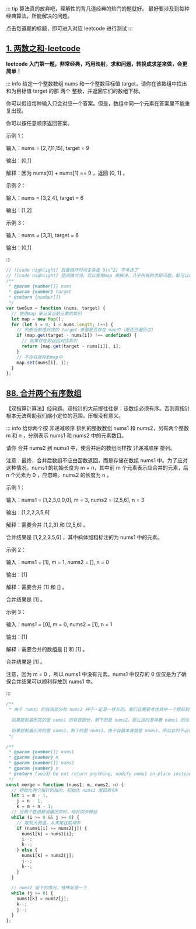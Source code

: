 ::: tip
算法真的放弃吧，理解性的背几道经典的热门的题就好。 最好要涉及到每种经典算法，所能解决的问题。

点击每道题的标题，即可进入对应 leetcode 进行测试
:::

## [1. 两数之和-leetcode](https://leetcode.cn/problems/two-sum/description/)

**leetcode 入门第一题，非常经典，巧用映射，求和问题，转换成求差来做，会更简单！**

::: info
给定一个整数数组 nums 和一个整数目标值 target，请你在该数组中找出 和为目标值 target 的那 两个 整数，并返回它们的数组下标。

你可以假设每种输入只会对应一个答案。但是，数组中同一个元素在答案里不能重复出现。

你可以按任意顺序返回答案。

示例 1：

输入：nums = [2,7,11,15], target = 9

输出：[0,1]

解释：因为 nums[0] + nums[1] == 9 ，返回 [0, 1] 。

示例 2：

输入：nums = [3,2,4], target = 6

输出：[1,2]

示例 3：

输入：nums = [3,3], target = 6

输出：[0,1]

:::

```js
// ![code highlight] 双重循环时间复杂度 O(n^2) 不考虑了
// ![code highlight] 空间换时间，可以使用map 来解决，几乎所有的求和问题，都可以转换成求差。
/**
 * @param {number[]} nums
 * @param {number} target
 * @return {number[]}
 */
var twoSum = function (nums, target) {
  // 使用map 来记录当前元素的索引
  let map = new Map();
  for (let i = 0; i < nums.length; i++) {
    // 判断当前值对应的 target 差值是否存在 map中（是否已遍历过）
    if (map.get(target - nums[i]) !== undefined) {
      // 如果存在即返回对应索引
      return [map.get(target - nums[i]), i];
    }
    // 不存在就存到map中
    map.set(nums[i], i);
  }
};
```

## [88. 合并两个有序数组](https://leetcode.cn/problems/merge-sorted-array/description/)

【双指算针算法】经典题。双指针的大前提往往是：该数组必须有序。否则双指针根本无法帮助我们缩小定位的范围，压根没有意义。

::: info
给你两个按 非递减顺序 排列的整数数组 nums1 和 nums2，另有两个整数 m 和 n ，分别表示 nums1 和 nums2 中的元素数目。

请你 合并 nums2 到 nums1 中，使合并后的数组同样按 非递减顺序 排列。

注意：最终，合并后数组不应由函数返回，而是存储在数组 nums1 中。为了应对这种情况，nums1 的初始长度为 m + n，其中前 m 个元素表示应合并的元素，后 n 个元素为 0 ，应忽略。nums2 的长度为 n 。

示例 1：

输入：nums1 = [1,2,3,0,0,0], m = 3, nums2 = [2,5,6], n = 3

输出：[1,2,2,3,5,6]

解释：需要合并 [1,2,3] 和 [2,5,6] 。

合并结果是 [1,2,2,3,5,6] ，其中斜体加粗标注的为 nums1 中的元素。

示例 2：

输入：nums1 = [1], m = 1, nums2 = [], n = 0

输出：[1]

解释：需要合并 [1] 和 [] 。

合并结果是 [1] 。

示例 3：

输入：nums1 = [0], m = 0, nums2 = [1], n = 1

输出：[1]

解释：需要合并的数组是 [] 和 [1] 。

合并结果是 [1] 。

注意，因为 m = 0 ，所以 nums1 中没有元素。nums1 中仅存的 0 仅仅是为了确保合并结果可以顺利存放到 nums1 中。

:::

```js
/**
 * 由于 nums1 的有效部分和 nums2 并不一定是一样长的。我们还需要考虑其中一个提前到头的这种情况：

  如果提前遍历完的是 nums1 的有效部分，剩下的是 nums2。那么这时意味着 nums1 的头部空出来了，直接把 nums2 整个补到 nums1 前面去即可。

  如果提前遍历完的是 nums2，剩下的是 nums1。由于容器本身就是 nums1，所以此时不必做任何额外的操作。
 */

/**
 * @param {number[]} nums1
 * @param {number} m
 * @param {number[]} nums2
 * @param {number} n
 * @return {void} Do not return anything, modify nums1 in-place instead.
 */
const merge = function (nums1, m, nums2, n) {
  // 初始化两个指针的指向，初始化 nums1 尾部索引k
  let i = m - 1,
    j = n - 1,
    k = m + n - 1;
  // 当两个数组都没遍历完时，指针同步移动
  while (i >= 0 && j >= 0) {
    // 取较大的值，从末尾往前填补
    if (nums1[i] >= nums2[j]) {
      nums1[k] = nums1[i];
      i--;
      k--;
    } else {
      nums1[k] = nums2[j];
      j--;
      k--;
    }
  }

  // nums2 留下的情况，特殊处理一下
  while (j >= 0) {
    nums1[k] = nums2[j];
    k--;
    j--;
  }
};
```
